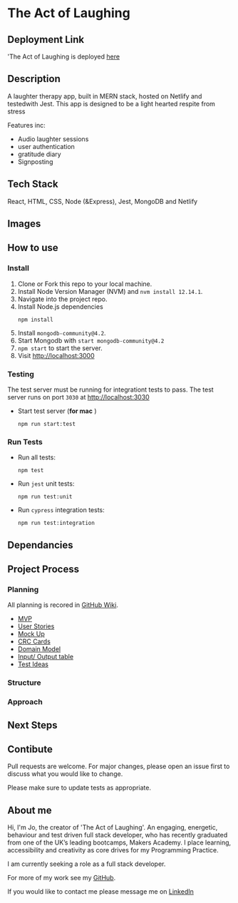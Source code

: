 # The Act of Laughing 

## Deployment Link
'The Act of Laughing is deployed [here]()

## Description

A  laughter therapy app, built in MERN stack, hosted on Netlify and testedwith Jest. This app is designed to be a  light hearted respite from stress 

Features inc:
- Audio laughter sessions
- user authentication
- gratitude diary 
- Signposting

## Tech Stack
React, HTML, CSS, Node (&Express), Jest, MongoDB and Netlify

## Images 
## How to use
### Install
1. Clone or Fork this repo to your local machine.
2. Install Node Version Manager (NVM) and `nvm install 12.14.1`.
3. Navigate into the project repo.
4. Install Node.js dependencies
    ```
    npm install
    ```
5. Install `mongodb-community@4.2`.
6. Start Mongodb with `start mongodb-community@4.2`
7. `npm start` to start the server.
8. Visit [http://localhost:3000](http://localhost:3000)

### Testing

The test server must be running for integrationt tests to pass.
The test server runs on port `3030` at [http://localhost:3030](http://localhost:3030)

- Start test server (**for mac** )
  ```
  npm run start:test
  ```

### Run Tests

- Run all tests:
    ```
    npm test
    ```

- Run `jest` unit tests:
    ```
    npm run test:unit
    ```
- Run `cypress` integration tests:
    ```
    npm run test:integration
    ```

## Dependancies 


## Project Process 

### Planning 

All planning is recored in [GitHub Wiki](). 

- [MVP]()
- [User Stories]()
- [Mock Up]()
- [CRC Cards]()
- [Domain Model]()
- [Input/ Output table]()
- [Test Ideas]()

### Structure
### Approach

## Next Steps

## Contibute 
Pull requests are welcome. For major changes, please open an issue first to discuss what you would like to change.

Please make sure to update tests as appropriate.

## About me

Hi, I'm Jo, the creator of 'The Act of Laughing'. An engaging, energetic, behaviour and test driven full stack developer, who has recently graduated from one of the UK’s leading bootcamps, Makers Academy. I place learning, accessibility and creativity as core drives for my Programming Practice.

I am currently seeking a role as a full stack developer. 

For more of my work see my [GitHub](https://github.com/collier-jo). 

If you would like to contact me please message me on [LinkedIn](https://www.linkedin.com/in/jo-collier)





